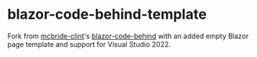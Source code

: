 # blazor-code-behind-template
Fork from [mcbride-clint](https://github.com/mcbride-clint)'s [blazor-code-behind](https://github.com/mcbride-clint/blazor-code-behind) with an added empty Blazor page template and
support for Visual Studio 2022.